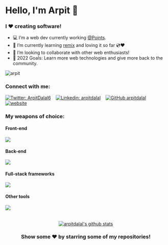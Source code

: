# Hello, I'm Arpit 👋

### I ❤️ creating software!
- 💻 I’m a web dev currently working [@Points](https://points.com/).
- 📖 I’m currently learning [remix](https://github.com/remix-run/remix) and loving it so far 💿❤️
- 🤝 I’m looking to collaborate with other web enthusiasts!
- 🎯 2022 Goals: Learn more web technologies and give more back to the community.

<p align="left"> <img src="https://komarev.com/ghpvc/?username=arpit&label=Views&color=blue&style=flat&label=Profile+views" alt="arpit" /> </p>

### Connect with me:

[![Twitter: ArpitDalal6](https://img.shields.io/twitter/follow/ArpitDalal6?style=social)][twitter]&nbsp;&nbsp;&nbsp;
[![Linkedin: arpitdalal](https://img.shields.io/badge/-arpitdalal-blue?style=flat&logo=Linkedin&logoColor=white&link=https://www.linkedin.com/in/arpitdalal/)][linkedin]&nbsp;&nbsp;&nbsp;
[![GitHub arpitdalal](https://img.shields.io/github/followers/arpitdalal?label=follow&style=social)][github]&nbsp;&nbsp;&nbsp;
[![website](https://img.shields.io/badge/Portfolio%20Website-arpitdalal.dev-2648ff?style=flat&logo=google-chrome&logoColor=ffffff)][website]

### My weapons of choice:

#### Front-end
<img src="https://skillicons.dev/icons?i=html,css,js,ts,react,gatsby,bootstrap,materialui,emotion,tailwind" />

#### Back-end
<img src="https://skillicons.dev/icons?i=php,nodejs,express,nestjs,mysql,mongodb,postgres,supabase,firebase,appwrite" />

#### Full-stack frameworks
<img src="https://skillicons.dev/icons?i=remix,nextjs,apollo,wordpress" />

#### Other tools
<img src="https://skillicons.dev/icons?i=git,linux,vscode,bash,docker,electron" />

<br />
<br />
<br />

<div align="center">
 
<a href="https://github.com/arpitdalal">
 <img src="https://github-readme-stats.vercel.app/api?username=arpitdalal&show_icons=true&theme=dark&line_height=27" alt="arpitdalal's github stats"/>
</a>

### Show some ❤️ by starring some of my repositories!

</div>

[draf]: https://arpitdalal.netlify.app
[website]: https://arpitdalal.dev?utm_source="github"&utm_medium="social-media"
[twitter]: https://twitter.com/_arpit_dalal_
[linkedin]: https://www.linkedin.com/in/arpitdalal/
[github]: https://www.github.com/arpitdalal
